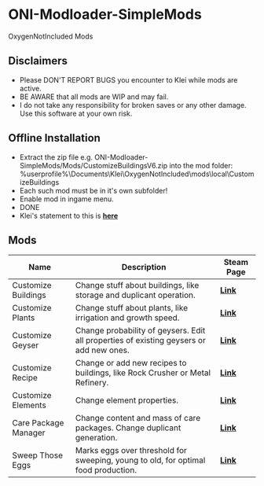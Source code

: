 # ONI-Modloader-SimpleMods
OxygenNotIncluded Mods

Disclaimers
-----------
* Please DON'T REPORT BUGS you encounter to Klei while mods are active.
* BE AWARE that all mods are WIP and may fail.
* I do not take any responsibility for broken saves or any other damage. Use this software at your own risk.

Offline Installation
-----------
* Extract the zip file e.g. ONI-Modloader-SimpleMods/Mods/CustomizeBuildingsV6.zip into the mod folder: %userprofile%\Documents\Klei\OxygenNotIncluded\mods\local\CustomizeBuildings
* Each such mod must be in it's own subfolder!
* Enable mod in ingame menu.
* DONE
* Klei's statement to this is [**here**](https://forums.kleientertainment.com/forums/topic/104533-modding-system-now-in-testing/)

Mods
-----------
| Name  | Description | Steam Page |
| ----- | ----------- | ---------- |
|Customize Buildings|Change stuff about buildings, like storage and duplicant operation.|[**Link**](https://steamcommunity.com/sharedfiles/filedetails/?id=1818138009)|
|Customize Plants|Change stuff about plants, like irrigation and growth speed.|[**Link**](https://steamcommunity.com/sharedfiles/filedetails/?id=1818145851)|
|Customize Geyser|Change probability of geysers. Edit all properties of existing geysers or add new ones.|[**Link**](https://steamcommunity.com/sharedfiles/filedetails/?id=1861107947)|
|Customize Recipe|Change or add new recipes to buildings, like Rock Crusher or Metal Refinery.|[**Link**](https://steamcommunity.com/sharedfiles/filedetails/?id=2587551532)
|Customize Elements|Change element properties.|[**Link**](https://steamcommunity.com/sharedfiles/filedetails/?id=2549477669)
|Care Package Manager|Change content and mass of care packages. Change duplicant generation.|[**Link**](https://steamcommunity.com/sharedfiles/filedetails/?id=1833878154)|
|Sweep Those Eggs|Marks eggs over threshold for sweeping, young to old, for optimal food production.|[**Link**](https://steamcommunity.com/sharedfiles/filedetails/?id=1856796585)|
